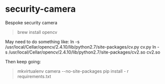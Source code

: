# security-camera
Bespoke security camera

> brew install opencv

May need to do something like:
ln -s /usr/local/Cellar/opencv/2.4.10/lib/python2.7/site-packages/cv.py cv.py
ln -s /usr/local/Cellar/opencv/2.4.10/lib/python2.7/site-packages/cv2.so cv2.so


Then keep going:

> mkvirtualenv camera --no-site-packages
> pip install - r requirements.txt

